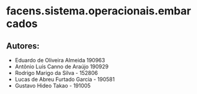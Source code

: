 # facens.sistema.operacionais.embarcados

## Autores:

- Eduardo de Oliveira Almeida 190963
- Antônio Luís Canno de Araújo 190929
- Rodrigo Marigo da Silva - 152806
- Lucas de Abreu Furtado Garcia - 190581
- Gustavo Hideo Takao - 191005

